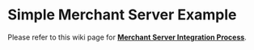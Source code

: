 # Simple Merchant Server Example

Please refer to this wiki page for [**Merchant Server Integration Process**][merchant-server-integration-process].

[merchant-server-integration-process]: https://github.com/widetechid/WideKYC/wiki/Merchant-Server-Integration-Process
